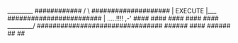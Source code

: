   _________                         ############
 /         \                    ####################
|  EXECUTE  |___               ########################
| .....!!!! ,-'             ####  ####  ####  ####  ####
 \_________/              ################################
                              ######    ####    ######
                                ##                ##
